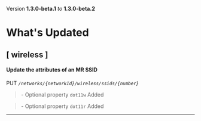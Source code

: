 Version **1.3.0-beta.1** _to_ **1.3.0-beta.2**

What's Updated
==============

\[ wireless \]
--------------

#### Update the attributes of an MR SSID

PUT _`/networks/{networkId}/wireless/ssids/{number}`_

> \- Optional property `dot11w` Added

> \- Optional property `dot11r` Added

* * *
